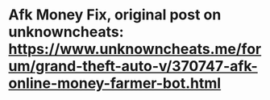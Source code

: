 # Afk Money Fix, original post on unknowncheats: https://www.unknowncheats.me/forum/grand-theft-auto-v/370747-afk-online-money-farmer-bot.html 
